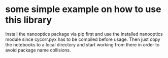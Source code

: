 # some simple example on how to use this library

Install the nanooptics package via pip first and use the installed nanooptics module since cycorr.pyx has to be
compiled before usage. Then just copy the notebooks to a local directory and start working from there in order to avoid 
package name collisions.